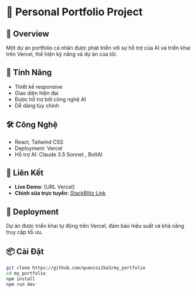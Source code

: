 # 🚀 Personal Portfolio Project  

## 📝 Overview  
Một dự án portfolio cá nhân được phát triển với sự hỗ trợ của AI và triển khai trên Vercel, thể hiện kỹ năng và dự án của tôi.  

## 🌟 Tính Năng  
- Thiết kế responsive  
- Giao diện hiện đại  
- Được hỗ trợ bởi công nghệ AI  
- Dễ dàng tùy chỉnh  

## 🛠️ Công Nghệ  
- React, Tailwind CSS
- Deployment: Vercel  
- Hỗ trợ AI: Claude 3.5 Sonnet , BoltAI

## 🔗 Liên Kết  
- **Live Demo**: [URL Vercel]  
- **Chỉnh sửa trực tuyến**: [StackBlitz Link](https://stackblitz.com/~/github.com/quancoi2ka3/my_portfolio)  

## 🚀 Deployment  
Dự án được triển khai tự động trên Vercel, đảm bảo hiệu suất và khả năng truy cập tối ưu.  

## 📦 Cài Đặt  
```bash
git clone https://github.com/quancoi2ka3/my_portfolio  
cd my_portfolio  
npm install  
npm run dev